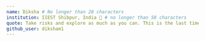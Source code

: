 ```yaml
---
name: Diksha # No longer than 28 characters
institution: IIEST Shibpur, India 🚩 # no longer than 58 characters
quote: Take risks and explore as much as you can. This is the last time you'll have so much time! # no longer than 100 characters, avoid using quotes(") to guarantee the format remains the same.
github_user: diksham1
---
```



